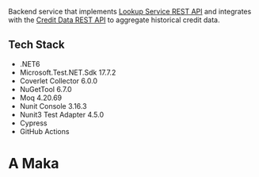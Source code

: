 Backend service that implements [Lookup Service REST API](https://infra.devskills.app/lookup/api/1.0.0) and integrates with the [Credit Data REST API](https://infra.devskills.app/credit-data/api/1.0.0) to aggregate historical credit data.

## Tech Stack
 
- .NET6
- Microsoft.Test.NET.Sdk 17.7.2
- Coverlet Collector 6.0.0
- NuGetTool 6.7.0
- Moq 4.20.69
- Nunit Console 3.16.3
- Nunit3 Test Adapter 4.5.0
- Cypress
- GitHub Actions



# A Maka
